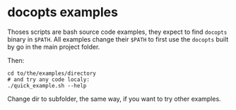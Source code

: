 # docopts examples

Thoses scripts are bash source code examples, they expect to find `docopts` binary in `$PATH`.
All examples change their `$PATH` to first use the `docopts` built by go in the main project folder.

Then:

```
cd to/the/examples/directory
# and try any code localy:
./quick_example.sh --help
```

Change dir to subfolder, the same way, if you want to try other examples.

